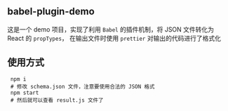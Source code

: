 ## babel-plugin-demo
这是一个 demo 项目，实现了利用 `Babel` 的插件机制，将 JSON 文件转化为 React 的 `propTypes`，
在输出文件时使用 `prettier` 对输出的代码进行了格式化
## 使用方式
```shell
 npm i
 # 修改 schema.json 文件，注意要使用合法的 JSON 格式
 npm start
 # 然后就可以查看 result.js 文件了
```
